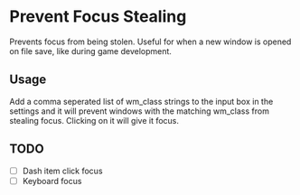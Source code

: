 # Prevent Focus Stealing

Prevents focus from being stolen.
Useful for when a new window is opened on file save, like during game development.

## Usage

Add a comma seperated list of wm_class strings to the input box in the settings and it will prevent windows with the matching wm_class from stealing focus. Clicking on it will give it focus.

## TODO
- [ ] Dash item click focus
- [ ] Keyboard focus